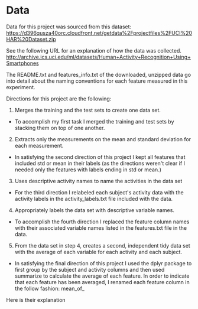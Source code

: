 # Data
Data for this project was sourced from this dataset: 
https://d396qusza40orc.cloudfront.net/getdata%2Fprojectfiles%2FUCI%20HAR%20Dataset.zip 

See the following URL for an explanation of how the data was collected.
http://archive.ics.uci.edu/ml/datasets/Human+Activity+Recognition+Using+Smartphones

The README.txt and features_info.txt of the downloaded, unzipped data go into detail about the naming conventions for each feature measured in this experiment.

Directions for this project are the following:

1. Merges the training and the test sets to create one data set.

- To accomplish my first task I merged the training and test sets by stacking them on top of one another.

2. Extracts only the measurements on the mean and standard deviation for each measurement. 

- In satisfying the second direction of this project I kept all features that included std or mean in their labels (as the directions weren't clear if I needed only the features with labels ending in std or mean.)

3. Uses descriptive activity names to name the activities in the data set

- For the third direction I relabeled each subject's activity data with the activity labels in the activity_labels.txt file included with the data.

4. Appropriately labels the data set with descriptive variable names. 

- To accomplish the fourth direction I replaced the feature column names with their associated variable names listed in the features.txt file in the data.

5. From the data set in step 4, creates a second, independent tidy data set with the average of each variable for each activity and each subject.

- In satisfying the final direction of this project I used the dplyr package to first group by the subject and activity columns and then used summarize to calculate the average of each feature. In order to indicate that each feature has been averaged, I renamed each feature column in the follow fashion: mean_of_<feature name from features.txt>









Here is their explanation